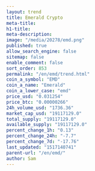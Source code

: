 ```yaml
---
layout: trend
title: Emerald Crypto
meta-title: 
h1-title: 
meta-description: 
image: "/media/20278/emd.png"
published: true
allow_search_engine: false
sitemap: false
enable_comment: false
sort_order: 853
permalink: "/en/emd/trend.html"
coin_a_symbol: "EMD"
coin_a_name: "Emerald"
coin_a_lower_case: "emd"
price_usd: "0.031254"
price_btc: "0.00000266"
24h_volume_usd: "1736.36"
market_cap_usd: "19117129.0"
total_supply: "19117129.0"
available_supply: "19117129.0"
percent_change_1h: "0.13"
percent_change_24h: "-7.7"
percent_change_7d: "-17.76"
last_updated: "1517140741"
parent-url: "/en/emd/"
author: Sam
---
```


